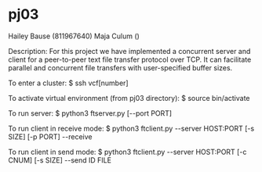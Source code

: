 # pj03
Hailey Bause (811967640)
Maja Culum ()

Description:
For this project we have implemented a concurrent server and client for a 
peer-to-peer text file transfer protocol over TCP. It can facilitate parallel 
and concurrent file transfers with user-specified buffer sizes.

To enter a cluster:
$ ssh vcf[number]

To activate virtual environment (from pj03 directory):
$ source bin/activate

To run server:
$ python3 ftserver.py [--port PORT]

To run client in receive mode:
$ python3 ftclient.py --server HOST:PORT [-s SIZE] [-p PORT] --receive

To run client in send mode:
$ python3 ftclient.py --server HOST:PORT [-c CNUM] [-s SIZE] --send ID FILE
